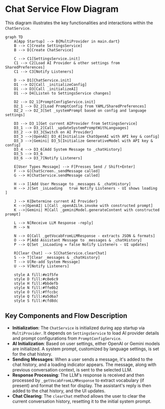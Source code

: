 # Chat Service Flow Diagram

This diagram illustrates the key functionalities and interactions within the `ChatService`.

```mermaid
graph TD
    A[App Startup] --> B{MultiProvider in main.dart}
    B --> C[Create SettingsService]
    B --> D[Create ChatService]

    C --> C1[SettingsService.init]
    C1 --> C2[Load AI Provider & other settings from SharedPreferences]
    C1 --> C3[Notify Listeners]

    D --> D1[ChatService.init]
    D1 --> D2[Call _initializeConfig]
    D1 --> D3[Call _initializeAI]
    D1 --> D4[Listen to SettingsService changes]

    D2 --> D2_1[PromptConfigService.init]
    D2_1 --> D2_2[Load PromptConfig from YAML/SharedPreferences]
    D2_2 --> D2_3[Set _systemPrompt based on config and language settings]

    D3 --> D3_1[Get current AIProvider from SettingsService]
    D3_1 --> D3_2[Call _updateSystemPromptWithLanguages]
    D3_2 --> D3_3{Switch on AI Provider}
    D3_3 -->|OpenAI| D3_4[Initialize ChatOpenAI with API key & config]
    D3_3 -->|Gemini| D3_5[Initialize GenerativeModel with API key & config]
    D3_4 --> D3_6[Add System Message to _chatHistory]
    D3_5 --> D3_6
    D3_6 --> D3_7[Notify Listeners]

    E[User Types Message] --> F[Presses Send / Shift+Enter]
    F --> G[ChatScreen._sendMessage called]
    G --> H[ChatService.sendMessage called]

    H --> I[Add User Message to _messages & _chatHistory]
    H --> J[Set _isLoading   true Notify Listeners - UI shows loading ]

    J --> K{Determine current AI Provider}
    K -->|OpenAI| L[Call _openAILlm.invoke with constructed prompt]
    K -->|Gemini| M[Call _geminiModel.generateContent with constructed prompt]

    L --> N[Receive LLM Response -reply]
    M --> N

    N --> O[Call _getVocabFromLLMResponse - extracts JSON & formats]
    O --> P[Add Assistant Message to _messages & _chatHistory]
    P --> Q[Set _isLoading = false Notify Listeners - UI updates]

    R[Clear Chat] --> S[ChatService.clearChat]
    S --> T[Clear _messages & _chatHistory]
    T --> U[Re-add System Message]
    U --> V[Notify Listeners]

    style A fill:#e1f5fe
    style D fill:#c8e6c9
    style H fill:#bbdefb
    style N fill:#ffe0b2
    style O fill:#ffccbc
    style Q fill:#a5d6a7
    style S fill:#cfd8dc
```

## Key Components and Flow Description

- **Initialization**: The `ChatService` is initialized during app startup via `MultiProvider`. It depends on `SettingsService` to load AI provider details and prompt configurations from `PromptConfigService`.
- **AI Initialization**: Based on user settings, either OpenAI or Gemini models are initialized. A system prompt, customized by language settings, is set for the chat history.
- **Sending Messages**: When a user sends a message, it's added to the chat history, and a loading indicator appears. The message, along with previous conversation context, is sent to the selected LLM.
- **Response Processing**: The LLM's response is received and then processed by `_getVocabFromLLMResponse` to extract vocabulary (if present) and format the text for display. The assistant's reply is then added to the chat history, and the UI updates.
- **Chat Clearing**: The `clearChat` method allows the user to clear the current conversation history, resetting it to the initial system prompt.

